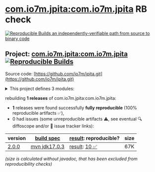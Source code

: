 [com.io7m.jpita:com.io7m.jpita](https://central.sonatype.com/artifact/com.io7m.jpita/com.io7m.jpita/versions) RB check
=======

[![Reproducible Builds](https://reproducible-builds.org/images/logos/rb.svg) an independently-verifiable path from source to binary code](https://reproducible-builds.org/)

## Project: [com.io7m.jpita:com.io7m.jpita](https://central.sonatype.com/artifact/com.io7m.jpita/com.io7m.jpita/versions) [![Reproducible Builds](https://img.shields.io/endpoint?url=https://raw.githubusercontent.com/jvm-repo-rebuild/reproducible-central/master/content/com/io7m/jpita/badge.json)](https://github.com/jvm-repo-rebuild/reproducible-central/blob/master/content/com/io7m/jpita/README.md)

Source code: [https://github.com/io7m/jpita.git](https://github.com/io7m/jpita.git)

<details><summary>This project defines 3 modules:</summary>

* [com.io7m.jpita:com.io7m.jpita](https://central.sonatype.com/artifact/com.io7m.jpita/com.io7m.jpita/2.0.0)
* [com.io7m.jpita:com.io7m.jpita.core](https://central.sonatype.com/artifact/com.io7m.jpita/com.io7m.jpita.core/2.0.0)
* [com.io7m.jpita:com.io7m.jpita.documentation](https://central.sonatype.com/artifact/com.io7m.jpita/com.io7m.jpita.documentation/2.0.0)
</details>

rebuilding **1 releases** of com.io7m.jpita:com.io7m.jpita:
- **1** releases were found successfully **fully reproducible** (100% reproducible artifacts :white_check_mark:),
- 0 had issues (some unreproducible artifacts :warning:, see eventual :mag: diffoscope and/or :memo: issue tracker links):

| version | [build spec](/BUILDSPEC.md) | [result](https://reproducible-builds.org/docs/jvm/): reproducible? | size |
| -- | --------- | ------ | -- |
| [2.0.0](https://central.sonatype.com/artifact/com.io7m.jpita/com.io7m.jpita/2.0.0/pom) | [mvn jdk17.0.3](com.io7m.jpita-2.0.0.buildspec) | [result](com.io7m.jpita-2.0.0.buildinfo): [10 :white_check_mark: ](com.io7m.jpita-2.0.0.buildcompare) | 67K |

<i>(size is calculated without javadoc, that has been excluded from reproducibility checks)</i>
